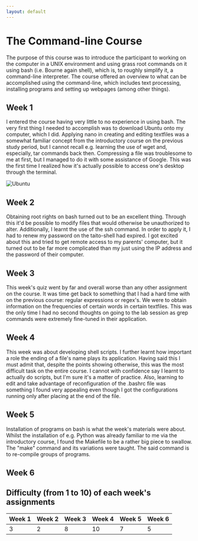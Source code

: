 ```yaml
---
layout: default
---
```


# The Command-line Course

The purpose of this course was to introduce the participant to working on the computer in a UNIX environment and using grass root commands on it using bash (i.e. Bourne again shell), which is, to roughly simplify it, a command-line interpreter.
The course offered an overview to what can be accomplished using the command-line, which includes text processing, installing programs and setting up webpages (among other things).

## Week 1

I entered the course having very little to no experience in using bash. The very first thing I needed to accomplish was to download Ubuntu onto my computer, which I did. Applying nano in creating and editing textfiles was a somewhat familiar concept from the introductory course on the previous study period, but I cannot recall e.g. learning the use of wget and, especially, tar commands back then. Compressing a file was troublesome to me at first, but I managed to do it with some assistance of Google. This was the first time I realized how it's actually possible to access one's desktop through the terminal. 

![Ubuntu](https://www.howtogeek.com/wp-content/uploads/2018/03/img_5a99cac2a708d.png)

## Week 2

Obtaining root rights on bash turned out to be an excellent thing. Through this it'd be possible to modify files that would otherwise be unauthorized to alter. Additionally, I learnt the use of the ssh command. In order to apply it, I had to renew my password on the taito-shell had expired. I got excited about this and tried to get remote access to my parents' computer, but it turned out to be far more complicated than my just using the IP address and the password of their computer.

## Week 3

This week's quiz went by far and overall worse than any other assignment on the course. It was time get back to something that I had a hard time with on the previous course: regular expressions or regex's. We were to obtain information on the frequencies of certain words in certain textfiles. This was the only time I had no second thoughts on going to the lab session as grep commands were extremely fine-tuned in their application.

## Week 4

This week was about developing shell scripts. I further learnt how important a role the ending of a file's name plays its application. Having said this I must admit that, despite the points showing otherwise, this was the most difficult task on the entire course. I cannot with confidence say I learnt to actually do scripts, but I'm sure it's a matter of practice. Also, learning to edit and take advantage of reconfiguration of the .bashrc file was something I found very appealing even though I got the configurations running only after placing at the end of the file.

## Week 5

Installation of programs on bash is what the week's materials were about. Whilst the installation of e.g. Python was already familiar to me via the introductory course, I found the Makefile to be a rather big piece to swallow. The "make" command and its variations were taught. The said command is to re-compile groups of programs.

## Week 6


## Difficulty (from 1 to 10) of each week's assignments

| Week 1 | Week 2 | Week 3 | Week 4 | Week 5 | Week 6 |
| ------ | ------ | ------ | ------ | ------ | ------ |
|   3    |    2   |    8   |   10   |    7   |    5   |
